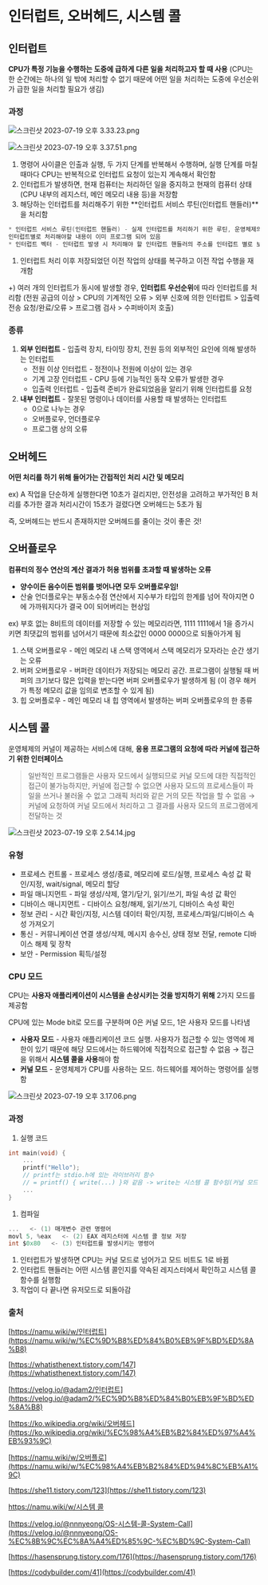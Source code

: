 # 인터럽트, 오버헤드, 시스템 콜

## 인터럽트

**CPU가 특정 기능을 수행하는 도중에 급하게 다른 일을 처리하고자 할 때 사용**
(CPU는 한 순간에는 하나의 일 밖에 처리할 수 없기 때문에 어떤 일을 처리하는 도중에 우선순위가 급한 일을 처리할 필요가 생김)

### 과정

![스크린샷 2023-07-19 오후 3.33.23.png](%E1%84%8B%E1%85%B5%E1%86%AB%E1%84%90%E1%85%A5%E1%84%85%E1%85%A5%E1%86%B8%E1%84%90%E1%85%B3,%20%E1%84%8B%E1%85%A9%E1%84%87%E1%85%A5%E1%84%92%E1%85%A6%E1%84%83%E1%85%B3,%20%E1%84%89%E1%85%B5%E1%84%89%E1%85%B3%E1%84%90%E1%85%A6%E1%86%B7%20%E1%84%8F%E1%85%A9%E1%86%AF%20b4eca73ed6ef482aa8d10aecf990ff69/%25EC%258A%25A4%25ED%2581%25AC%25EB%25A6%25B0%25EC%2583%25B7_2023-07-19_%25EC%2598%25A4%25ED%259B%2584_3.33.23.png)

![스크린샷 2023-07-19 오후 3.37.51.png](%E1%84%8B%E1%85%B5%E1%86%AB%E1%84%90%E1%85%A5%E1%84%85%E1%85%A5%E1%86%B8%E1%84%90%E1%85%B3,%20%E1%84%8B%E1%85%A9%E1%84%87%E1%85%A5%E1%84%92%E1%85%A6%E1%84%83%E1%85%B3,%20%E1%84%89%E1%85%B5%E1%84%89%E1%85%B3%E1%84%90%E1%85%A6%E1%86%B7%20%E1%84%8F%E1%85%A9%E1%86%AF%20b4eca73ed6ef482aa8d10aecf990ff69/%25EC%258A%25A4%25ED%2581%25AC%25EB%25A6%25B0%25EC%2583%25B7_2023-07-19_%25EC%2598%25A4%25ED%259B%2584_3.37.51.png)

1. 명령어 사이클은 인출과 실행, 두 가지 단계를 반복해서 수행하며, 실행 단계를 마칠 때마다 CPU는 반복적으로 인터럽트 요청이 있는지 계속해서 확인함 
2. 인터럽트가 발생하면, 현재 컴퓨터는 처리하던 일을 중지하고 현재의 컴퓨터 상태(CPU 내부의 레지스터, 메인 메모리 내용 등)을 저장함
3. 해당하는 인터럽트를 처리해주기 위한 **인터럽트 서비스 루틴(인터럽트 핸들러)**을 처리함

```c
* 인터럽트 서비스 루틴(인터럽트 핸들러) - 실제 인터럽트를 처리하기 위한 루틴, 운영체제의 코드 영역에는 
인터럽트별로 처리해야할 내용이 이미 프로그램 되어 있음
* 인터럽트 벡터 - 인터럽트 발생 시 처리해야 할 인터럽트 핸들러의 주소를 인터럽트 별로 보관하고 있는 테이블
```

1. 인터럽트 처리 이후 저장되었던 이전 작업의 상태를 복구하고 이전 작업 수행을 재개함

+) 여러 개의 인터럽트가 동시에 발생할 경우, **인터럽트 우선순위**에 따라 인터럽트를 처리함 
(전원 공급의 이상 > CPU의 기계적인 오류 > 외부 신호에 의한 인터럽트 > 입출력 전송 요청/완료/오류 > 프로그램 검사 > 수퍼바이저 호출)

### 종류

1. **외부 인터럽트** - 입출력 장치, 타이밍 장치, 전원 등의 외부적인 요인에 의해 발생하는 인터럽트
    - 전원 이상 인터럽트 - 정전이나 전원에 이상이 있는 경우
    - 기계 고장 인터럽트 - CPU 등에 기능적인 동작 오류가 발생한 경우
    - 입출력 인터럽트 - 입출력 준비가 완료되었음을 알리기 위해 인터럽트를 요청
2. **내부 인터럽트** - 잘못된 명령이나 데이터를 사용할 때 발생하는 인터럽트 
    - 0으로 나누는 경우
    - 오버플로우, 언더플로우
    - 프로그램 상의 오류

## 오버헤드

**어떤 처리를 하기 위해 들어가는 간접적인 처리 시간 및 메모리**

ex) A 작업을 단순하게 실행한다면 10초가 걸리지만, 안전성을 고려하고 부가적인 B 처리를 추가한 결과 처리시간이 15초가 걸렸다면 오버헤드는 5초가 됨 

즉, 오버헤드는 반드시 존재하지만 오버헤드를 줄이는 것이 좋은 것!

## 오버플로우

**컴퓨터의 정수 연산의 계산 결과가 허용 범위를 초과할 때 발생하는 오류** 

- **양수이든 음수이든 범위를 벗어나면 모두 오버플로우임!**
- 산술 언더플로우는 부동소수점 연산에서 지수부가 타입의 한계를 넘어 작아지면 0에 가까워지다가 결국 0이 되어버리는 현상임

ex) 부호 없는 8비트의 데이터를 저장할 수 있는 메모리라면, 1111 1111에서 1을 증가시키면 최댓값의 범위를 넘어서기 때문에 최소값인 0000 0000으로 되돌아가게 됨 

1. 스택 오버플로우 - 메인 메모리 내 스택 영역에서 스택 메모리가 모자라는 순간 생기는 오류 
2. 버퍼 오버플로우 - 버퍼란 데이터가 저장되는 메모리 공간. 프로그램이 실행될 때 버퍼의 크기보다 많은 입력을 받는다면 버퍼 오버플로우가 발생하게 됨 (이 경우 해커가 특정 메모리 값을 임의로 변조할 수 있게 됨)
3. 힙 오버플로우 - 메인 메모리 내 힙 영역에서 발생하는 버퍼 오버플로우의 한 종류

## 시스템 콜

운영체제의 커널이 제공하는 서비스에 대해, **응용 프로그램의 요청에 따라 커널에 접근하기 위한 인터페이스**

> 일반적인 프로그램들은 사용자 모드에서 실행되므로 커널 모드에 대한 직접적인 접근이 불가능하지만, 커널에 접근할 수 없으면 사용자 모드의 프로세스들이 파일을 쓰거나 불러올 수 없고 그래픽 처리와 같은 거의 모든 작업을 할 수 없음
→ 커널에 요청하여 커널 모드에서 처리하고 그 결과를 사용자 모드의 프로그램에게 전달하는 것
> 

![스크린샷 2023-07-19 오후 2.54.14.jpg](%E1%84%8B%E1%85%B5%E1%86%AB%E1%84%90%E1%85%A5%E1%84%85%E1%85%A5%E1%86%B8%E1%84%90%E1%85%B3,%20%E1%84%8B%E1%85%A9%E1%84%87%E1%85%A5%E1%84%92%E1%85%A6%E1%84%83%E1%85%B3,%20%E1%84%89%E1%85%B5%E1%84%89%E1%85%B3%E1%84%90%E1%85%A6%E1%86%B7%20%E1%84%8F%E1%85%A9%E1%86%AF%20b4eca73ed6ef482aa8d10aecf990ff69/%25EC%258A%25A4%25ED%2581%25AC%25EB%25A6%25B0%25EC%2583%25B7_2023-07-19_%25EC%2598%25A4%25ED%259B%2584_2.54.14.jpg)

### 유형

- 프로세스 컨트롤 - 프로세스 생성/종료, 메모리에 로드/실행, 프로세스 속성 값 확인/지정, wait/signal, 메모리 할당
- 파일 매니지먼트 - 파일 생성/삭제, 열기/닫기, 읽기/쓰기, 파일 속성 값 확인
- 디바이스 매니지먼트 - 디바이스 요청/해제, 읽기/쓰기, 디바이스 속성 확인
- 정보 관리 - 시간 확인/지정, 시스템 데이터 확인/지정, 프로세스/파일/디바이스 속성 가져오기
- 통신 - 커뮤니케이션 연결 생성/삭제, 메시지 송수신, 상태 정보 전달, remote 디바이스 해제 및 장착
- 보안 - Permission 획득/설정

### CPU 모드

CPU는 **사용자 애플리케이션이 시스템을 손상시키는 것을 방지하기 위해** 2가지 모드를 제공함

CPU에 있는 Mode bit로 모드를 구분하며 0은 커널 모드, 1은 사용자 모드를 나타냄

- **사용자 모드** - 사용자 애플리케이션 코드 실행. 사용자가 접근할 수 있는 영역에 제한이 있기 때문에 해당 모드에서는 하드웨어에 직접적으로 접근할 수 없음 → 접근을 위해서 **시스템 콜을 사용**해야 함
- **커널 모드** - 운영체제가 CPU를 사용하는 모드. 하드웨어를 제어하는 명령어를 실행함

![스크린샷 2023-07-19 오후 3.17.06.png](%E1%84%8B%E1%85%B5%E1%86%AB%E1%84%90%E1%85%A5%E1%84%85%E1%85%A5%E1%86%B8%E1%84%90%E1%85%B3,%20%E1%84%8B%E1%85%A9%E1%84%87%E1%85%A5%E1%84%92%E1%85%A6%E1%84%83%E1%85%B3,%20%E1%84%89%E1%85%B5%E1%84%89%E1%85%B3%E1%84%90%E1%85%A6%E1%86%B7%20%E1%84%8F%E1%85%A9%E1%86%AF%20b4eca73ed6ef482aa8d10aecf990ff69/%25EC%258A%25A4%25ED%2581%25AC%25EB%25A6%25B0%25EC%2583%25B7_2023-07-19_%25EC%2598%25A4%25ED%259B%2584_3.17.06.png)

### 과정

1. 실행 코드

```c
int main(void) {
	...
	printf("Hello");   
	// printf는 stdio.h에 있는 라이브러리 함수
	// = printf() { write(...) }와 같음 -> write는 시스템 콜 함수임(커널 모드 I/O)
	...
}
```

1. 컴파일

```c
...   <- (1) 매개변수 관련 명령어
movl 5, %eax   <- (2) EAX 레지스터에 시스템 콜 정보 저장 
int $0x80   <- (3) 인터럽트를 발생시키는 명령어 
```

1. 인터럽트가 발생하면 CPU는 커널 모드로 넘어가고 모드 비트도 1로 바뀜 
2. 인터럽트 핸들러는 어떤 시스템 콜인지를 약속된 레지스터에서 확인하고 시스템 콜 함수를 실행함
3. 작업이 다 끝나면 유저모드로 되돌아감 

### 출처

[https://namu.wiki/w/인터럽트](https://namu.wiki/w/%EC%9D%B8%ED%84%B0%EB%9F%BD%ED%8A%B8)

[https://whatisthenext.tistory.com/147](https://whatisthenext.tistory.com/147)

[https://velog.io/@adam2/인터럽트](https://velog.io/@adam2/%EC%9D%B8%ED%84%B0%EB%9F%BD%ED%8A%B8)

[https://ko.wikipedia.org/wiki/오버헤드](https://ko.wikipedia.org/wiki/%EC%98%A4%EB%B2%84%ED%97%A4%EB%93%9C)

[https://namu.wiki/w/오버플로](https://namu.wiki/w/%EC%98%A4%EB%B2%84%ED%94%8C%EB%A1%9C)

[https://she11.tistory.com/123](https://she11.tistory.com/123)

[https://namu.wiki/w/시스템 콜](https://namu.wiki/w/%EC%8B%9C%EC%8A%A4%ED%85%9C%20%EC%BD%9C)

[https://velog.io/@nnnyeong/OS-시스템-콜-System-Call](https://velog.io/@nnnyeong/OS-%EC%8B%9C%EC%8A%A4%ED%85%9C-%EC%BD%9C-System-Call)

[https://hasensprung.tistory.com/176](https://hasensprung.tistory.com/176)

[https://codybuilder.com/41](https://codybuilder.com/41)